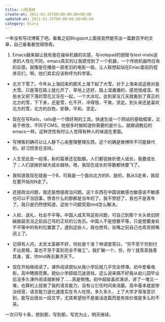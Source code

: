 ```yaml
---
title: 心程语碎
create-at: 2011-01-25T08:00:00.00+08:00
updated-at: 2011-01-25T08:00:00.00+08:00
category: Diary
---
```


一年没有写过博客了吧。看看之前Blogspot上面我竟然能写出一篇数百字的文章，自己看看都觉得惊奇。


1. Emacs越来越让我有我在操纵机器的实感，与notepad的弱智与text-mate追求的人性化不同，emacs真实的让我感觉到了一个机器，一个传统机器所应有的实感。就像是在播放一部老旧的电影一般，让人联想起站在Eniac面前的程序员们，啊，他们其实应该称呼为科学家。

* 北方下雪了。今年从上海回来的那天上海下起了大雪，对于上海来说这绝对是大雪。只是落在路上就化开了，草地上还好，路上湿漉漉的，感觉很咸湿。有些水又把下落的雪花又冻在一起，一个大冰坨。会到家没几天就看到了真正的北方的雪，下下来，还是雪，化不开，冷得很，干爽，坚定。到头来还是喜欢北方的雪，北方的白色。安静，平和，坚定。

* 现在在写Rails，rails是一个很好用的工具。快速生成一个网站的基础框架，又易于修改，不同于CMS。他很多时候知道你需要的是什么，就跟调教后的emacs一样。这种灵性有时让人觉得有种人的味道在里面。

* 写博客的确可以让人静下心来整理整理东西，这个的确是微博所不可能替代的。好习惯贵在坚持。

* 人生至此告一段落，新的篇章还在酝酿。人们都说挫折使人成长，我要成长了；人们说挫折越大成长越快，嗯，我现在成长的导数都快要飞了。

* 我知道我现在就是一个B，可我是一个面向北方的B，是的，我从S走来，我现在要开始向N走了。

* 还提政治问题，我还是想提政治问题。这个东西在中国说敏感也敏感说不敏感也可以不当回事。愤青什么的那都是当年的了。我不愤怒了，我也不是青年了。我只是仍然想知道，这些个问题究竟tmd怎么解决。

* 人权、送礼、社会不平等。中国人成天骂这些问题，可自己到那个关头依旧挤破脑袋去当之前自己骂的正欢的公务员。中国人不是想要平等，只是想要身处不平等中的有利位置罢了。遇到这些人，我也想骂，张嘴之前自己也乖乖把嘴闭上了。

* 记得有人问，太贫太富都不好，何处是个准？林语堂答曰，“穷不至于穷到付不出房租，富也不至于富到完全不做工”。我扩展一个，穷，你丫就乖乖独善其身，富，你tmd再去兼济天下。

* 现在开始做阅读了。课外阅读貌似从我小学后就几乎完全停滞。初中爱看电影，高中瞎搞竞赛。貌似小学超级沉迷游戏，这么说来搞不好我从幼儿园毕业后没多久课外阅读就断掉了……真是惭愧。初中超级喜欢演讲，讲了一堆又一堆，也算的上拯救了我的语言能力，没有让它任时间来消磨。高中基本就是惨淡经营，语言能力退化速度实在令人吃惊，多久多久，上了大学才渐渐意识到，能写出很长一段文字，尤其希望他不是废话连篇而是有些价值是多么的不易。


一次只写十条，想到那，写到那。写完为止，明天继续。
